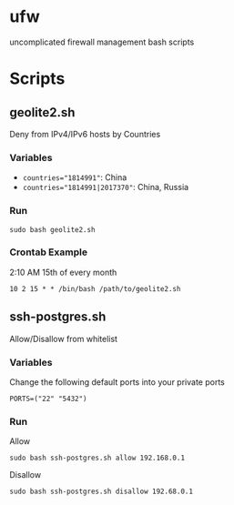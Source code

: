 # ufw
uncomplicated firewall management bash scripts

# Scripts
## geolite2.sh
Deny from IPv4/IPv6 hosts by Countries

### Variables
* `countries="1814991"`: China
* `countries="1814991|2017370"`: China, Russia

### Run
```
sudo bash geolite2.sh
```

### Crontab Example
2:10 AM 15th of every month 

```
10 2 15 * * /bin/bash /path/to/geolite2.sh
```

## ssh-postgres.sh
Allow/Disallow from whitelist

### Variables
Change the following default ports into your private ports
```
PORTS=("22" "5432")
```

### Run
Allow
```
sudo bash ssh-postgres.sh allow 192.168.0.1
```

Disallow
```
sudo bash ssh-postgres.sh disallow 192.68.0.1
```
